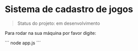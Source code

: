 <h1>Sistema de cadastro de jogos</h1>

> Status do projeto: em desenvolvimento

Para rodar na sua máquina por favor digite:

`´´
node app.js
´´´
